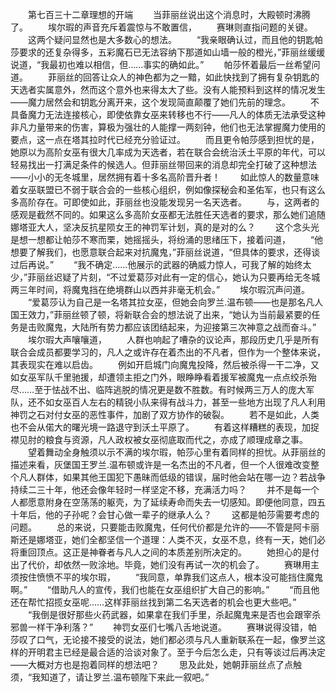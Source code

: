 　　第七百三十二章理想的开端
　　当菲丽丝说出这个消息时，大殿顿时沸腾了。
　　埃尔瑕的声音充斥着震惊与不敢置信，
　　赛琳则直指问题的关键。
　　这两个疑问显然也是大多数心的想法。
　　“我亲眼确认过，而且他的钥匙帕莎要求的还复杂得多，五彩魔石已无法容纳下那道如山墙一般的橙光，”菲丽丝缓缓说道，“我最初也难以相信，但……事实的确如此。”
　　帕莎怀着最后一丝希望问道。
　　菲丽丝的回答让众人的神色都为之一黯，如此快找到了拥有复杂钥匙的天选者实属意外，然而这个意外也来得太大了些。没有人能预料到这样的情况发生——魔力居然会和钥匙分离开来，这个发现简直颠覆了她们先前的理念。
　　不具备魔力无法连接核心，即使依靠女巫来转移也不行——凡人的体质无法承受这种非凡力量带来的伤害，算极为强壮的人能撑一两刻钟，他们也无法掌握魔力使用的要点，这一点在塔其拉时代已经充分验证过。
　　而且更令帕莎感到担忧的是，她原以为高阶女巫有很大几率成为天选者，若在联合会统治沃土平原的年代，可以轻易找出一打满足条件的候选人。但菲丽丝带回来的消息却完全打破了这种想法——小小的无冬城里，居然拥有着十多名高阶晋升者！
　　如此惊人的数量意味着女巫联盟已不弱于联合会的一些核心组织，例如像探秘会和圣佑军，也只有这么多高阶存在。可即使如此，菲丽丝也没能发现另一名天选者。
　　与，这两者的感观是截然不同的。如果这么多高阶女巫都无法胜任天选者的要求，那么她们追随娜塔亚大人，坚决反抗星陨女王的神罚军计划，真的是对的么？
　　这个念头光是想一想都让帕莎不寒而栗，她摇摇头，将纷涌的思绪压下，接着问道，
　　“他想要了解我们，也愿意联合起来对抗魔鬼，”菲丽丝说道，“但具体的要求，还得谈过后再说。”
　　“我不确定……他展示的武器的确威力惊人，可我了解的始终太少，”菲丽丝迟疑了片刻，“不过爱葛莎对此有一定的信心，她认为只要再给无冬城两三年时间，将魔鬼挡在绝境群山以西并非毫无机会。”
　　埃尔瑕沉声问道。
　　“爱葛莎认为自己是一名塔其拉女巫，但她会向罗兰.温布顿——也是那名凡人国王效力，”菲丽丝顿了顿，将新联合会的想法说了出来，“她认为当前最紧要的任务是击败魔鬼，大陆所有势力都应该团结起来，为迎接第三次神意之战而奋斗。”
　　埃尔瑕大声嚷嚷道，
　　人群也响起了嘈杂的议论声，那段历史几乎是所有联合会成员都要学习的，凡人之或许存在着杰出的不凡者，但作为一个整体来说，其表现实在难以启齿。
　　例如开启城门向魔鬼投降，然后被杀得一干二净，又如女巫军队千里驰援，却遭领主拒之门外，眼睁睁看着援军被魔鬼一点点绞杀殆尽……至于怯战不出、临阵逃脱的情况更是数不胜数。有时候两三万人的庞大军队，还不如女巫百人左右的精锐小队来得有战斗力，甚至一些地方出现了凡人利用神罚之石对付女巫的恶性事件，加剧了双方协作的破裂。
　　若不是如此，人类也不会从偌大的曙光境一路退守到沃土平原了。
　　有着这样糟糕的表现，加捉襟见肘的粮食与资源，凡人政权被女巫彻底取而代之，亦成了顺理成章之事。
　　望着舞动全身触须以示不满的埃尔瑕，帕莎心里有着同样的担忧。从菲丽丝的描述来看，灰堡国王罗兰.温布顿或许是一名杰出的不凡者，但一个人很难改变整个凡人群体，如果其他王国犯下愚昧而低级的错误，届时他会站在哪一边？若战争持续二三十年，他还会像年轻时一样坚定不移，充满活力吗？
　　并不是每一个人都愿意附身在空荡荡的躯壳，为了延续寿命而失去一切感知。即便他同意，四五十年后，他的子孙呢？会甘心做一辈子的继承人么？
　　这都是帕莎需要考虑的问题。
　　总的来说，只要能击败魔鬼，任何代价都是允许的——不管是阿卡丽斯还是娜塔亚，她们全都坚信一个道理：人类不灭，女巫不息，终有一天，她们必将重回顶点。这正是神眷者与凡人之间的本质差别所决定的。
　　她担心的是付出了代价，却依然一败涂地。毕竟，她们没有再试一次的机会了。
　　赛琳用主须按住愤愤不平的埃尔瑕，
　　“我同意，单靠我们这点人，根本没可能挡住魔鬼啊。”
　　“借助凡人的宣传，我们也能在女巫组织扩大自己的影响。”
　　“而且他还在帮忙招揽女巫呢……这样菲丽丝找到第二名天选者的机会也更大些吧。”
　　“我倒是很好那些火药武器，如果拿在我们手里，杀起魔鬼来是否也会跟宰杀邪兽一样干净利落？”
　　神罚女巫们七嘴八舌地说道。
　　赛琳说得没错，帕莎叹了口气，无论接不接受的说法，她们都必须与凡人重新联系在一起，像罗兰这样的开明君主已经是最合适的洽谈对象了。至于今后怎么走，只有等谈过后再决定——大概对方也是抱着同样的想法吧？
　　思及此处，她朝菲丽丝点了点触须，“我知道了，请让罗兰.温布顿陛下来此一叙吧。”